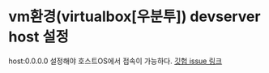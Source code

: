 
# vm환경(virtualbox[우분투]) devserver host 설정
host:0.0.0.0 설정해야 호스트OS에서 접속이 가능하다.
[깃헙 issue 링크](https://github.com/webpack/webpack-dev-server/issues/147)

#